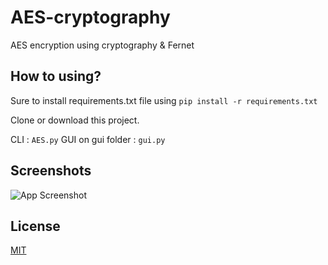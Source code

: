 
# AES-cryptography

AES encryption using cryptography & Fernet


## How to using?

Sure to install requirements.txt file using `pip install -r requirements.txt` 

Clone or download this project.

CLI : `AES.py`
GUI on gui folder : `gui.py` 



## Screenshots

![App Screenshot](https://github.com/amirkho-py/AES-crypto/blob/main/ScreenShot.png)

## License

[MIT](https://choosealicense.com/licenses/mit/)
